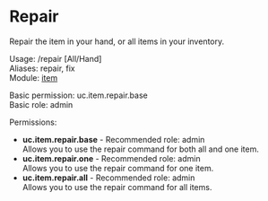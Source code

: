 Repair
====
Repair the item in your hand, or all items in your inventory.

Usage: /repair \[All/Hand\]<br>
Aliases: repair, fix<br>
Module: [item](../modules/item.md)<br>

Basic permission: uc.item.repair.base<br>
Basic role: admin<br>

Permissions: <br>
* **uc.item.repair.base** - Recommended role: admin<br>Allows you to use the repair command for both all and one item.
* **uc.item.repair.one** - Recommended role: admin<br>Allows you to use the repair command for one item.
* **uc.item.repair.all** - Recommended role: admin<br>Allows you to use the repair command for all items.
